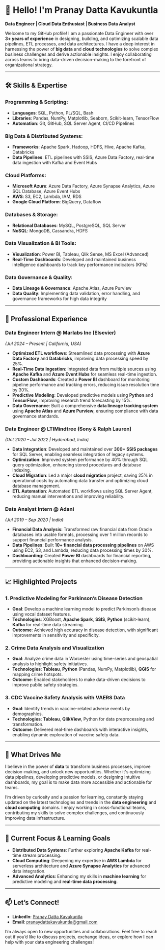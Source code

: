 # 👋 Hello! I'm Pranay Datta Kavukuntla

**Data Engineer | Cloud Data Enthusiast | Business Data Analyst**

Welcome to my GitHub profile! I am a passionate Data Engineer with over **3+ years of experience** in designing, building, and optimizing scalable data pipelines, ETL processes, and data architectures. I have a deep interest in harnessing the power of **big data** and **cloud technologies** to solve complex business challenges and derive actionable insights. I enjoy collaborating across teams to bring data-driven decision-making to the forefront of organizational strategy.

---

## 🛠️ Skills & Expertise

### Programming & Scripting:
- **Languages**: SQL, Python, PL/SQL, Bash
- **Libraries**: Pandas, NumPy, Matplotlib, Seaborn, Scikit-learn, TensorFlow
- **Automation**: Git, GitHub, SQL Server Agent, CI/CD Pipelines

### Big Data & Distributed Systems:
- **Frameworks**: Apache Spark, Hadoop, HDFS, Hive, Apache Kafka, Databricks
- **Data Pipelines**: ETL pipelines with SSIS, Azure Data Factory, real-time data ingestion with Kafka and Event Hubs

### Cloud Platforms:
- **Microsoft Azure**: Azure Data Factory, Azure Synapse Analytics, Azure SQL Database, Azure Event Hubs
- **AWS**: S3, EC2, Lambda, IAM, RDS
- **Google Cloud Platform**: BigQuery, Dataflow

### Databases & Storage:
- **Relational Databases**: MySQL, PostgreSQL, SQL Server
- **NoSQL**: MongoDB, Cassandra, HDFS

### Data Visualization & BI Tools:
- **Visualization**: Power BI, Tableau, Qlik Sense, MS Excel (Advanced)
- **Real-Time Dashboards**: Developed and maintained business intelligence dashboards to track key performance indicators (KPIs)

### Data Governance & Quality:
- **Data Lineage & Governance**: Apache Atlas, Azure Purview
- **Data Quality**: Implementing data validation, error handling, and governance frameworks for high data integrity

---

## 🚀 Professional Experience

### Data Engineer Intern @ Marlabs Inc (Elsevier)  
*(Jul 2024 – Present | California, USA)*  
- **Optimized ETL workflows**: Streamlined data processing with **Azure Data Factory** and **Databricks**, improving data processing speed by 25%.
- **Real-Time Data Ingestion**: Integrated data from multiple sources using **Apache Kafka** and **Azure Event Hubs** for seamless real-time ingestion.
- **Custom Dashboards**: Created a **Power BI** dashboard for monitoring pipeline performance and tracking errors, reducing issue resolution time by 30%.
- **Predictive Modeling**: Developed predictive models using **Python** and **TensorFlow**, improving research trend forecasting by 15%.
- **Data Governance**: Built a comprehensive **data lineage tracking system** using **Apache Atlas** and **Azure Purview**, ensuring compliance with data governance standards.

### Data Engineer @ LTIMindtree (Sony & Ralph Lauren)  
*(Oct 2020 – Jul 2022 | Hyderabad, India)*  
- **Data Integration**: Developed and maintained over **300+ SSIS packages** for SQL Server, enabling seamless integration of legacy systems.
- **Optimization**: Improved system performance by 40% through SQL query optimization, enhancing stored procedures and database indexing.
- **Cloud Migration**: Led a major **cloud migration** project, saving 25% in operational costs by automating data transfer and optimizing cloud database management.
- **ETL Automation**: Automated ETL workflows using SQL Server Agent, reducing manual interventions and improving reliability.

### Data Analyst Intern @ Adani  
*(Jul 2019 – Sep 2020 | India)*  
- **Financial Data Analysis**: Transformed raw financial data from Oracle databases into usable formats, processing over 1 million records to support financial performance analysis.
- **Data Pipelines**: Built **10+ financial data processing pipelines** on AWS using EC2, S3, and Lambda, reducing data processing times by 30%.
- **Dashboarding**: Created **Power BI** dashboards for financial reporting, providing actionable insights that enhanced decision-making.

---

## 📈 Highlighted Projects

### 1. Predictive Modeling for Parkinson’s Disease Detection
- **Goal**: Develop a machine learning model to predict Parkinson’s disease using vocal dataset features.
- **Technologies**: XGBoost, **Apache Spark**, **SSIS**, **Python** (scikit-learn), **Kafka** for real-time data streaming.
- **Outcome**: Achieved high accuracy in disease detection, with significant improvements in sensitivity and specificity.

### 2. Crime Data Analysis and Visualization
- **Goal**: Analyze crime data in Worcester using time-series and geospatial analysis to highlight safety initiatives.
- **Technologies**: **Tableau**, **Python** (Pandas, NumPy, Matplotlib), **QGIS** for mapping crime hotspots.
- **Outcome**: Enabled stakeholders to make data-driven decisions to improve public safety strategies.

### 3. CDC Vaccine Safety Analysis with VAERS Data
- **Goal**: Identify trends in vaccine-related adverse events by demographics.
- **Technologies**: **Tableau**, **QlikView**, Python for data preprocessing and transformation.
- **Outcome**: Delivered real-time dashboards with interactive insights, enabling dynamic exploration of vaccine safety data.

---

## 🎯 What Drives Me

I believe in the power of **data** to transform business processes, improve decision-making, and unlock new opportunities. Whether it's optimizing data pipelines, developing predictive models, or designing intuitive dashboards, my goal is to make data more accessible and actionable for teams. 

I’m driven by curiosity and a passion for learning, constantly staying updated on the latest technologies and trends in the **data engineering** and **cloud computing** domains. I enjoy working in cross-functional teams, contributing my skills to solve complex challenges, and continuously improving data infrastructure.

---

## 🌱 Current Focus & Learning Goals
- **Distributed Data Systems**: Further exploring **Apache Kafka** for real-time stream processing.
- **Cloud Computing**: Deepening my expertise in **AWS Lambda** for serverless architecture and **Azure Synapse Analytics** for advanced data integration.
- **Advanced Analytics**: Enhancing my skills in **machine learning** for predictive modeling and **real-time data processing**.

---

## 📫 Let’s Connect!
- **LinkedIn**: [Pranay Datta Kavukuntla](https://www.linkedin.com/in/pranay-datta-kavukuntla-800597189/)
- **Email**: pranaydattakavukuntla@gmail.com

I’m always open to new opportunities and collaborations. Feel free to reach out if you’d like to discuss projects, exchange ideas, or explore how I can help with your data engineering challenges!
